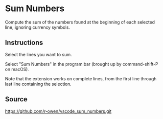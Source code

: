 # Sum Numbers

Compute the sum of the numbers found at the beginning of each selected line, ignoring currency symbols.

## Instructions

Select the lines you want to sum.

Select "Sum Numbers" in the program bar (brought up by command-shift-P on macOS).

Note that the extension works on complete lines, from the first line through last line containing the selection.

## Source

https://github.com/r-owen/vscode_sum_numbers.git
